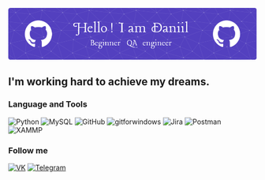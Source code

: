 ![Header](https://github.com/LotarSorrow/LotarSorrow/blob/main/Assets/github-header-image(2).png)

## I'm working hard to achieve my dreams.

### Language and Tools

![Python](https://img.shields.io/badge/-Python-181717?logo=python&logoColor=3776AB)
![MySQL](https://img.shields.io/badge/-SQL-181717?logo=mysql&logoColor=4479A1)
![GitHub](https://img.shields.io/badge/-GitHuB-181717?logo=GitHub)
![gitforwindows](https://img.shields.io/badge/-GitForWindows-181717?logo=gitforwindows&logoColor=80B3FF)
![Jira](https://img.shields.io/badge/-Jira-181717?logo=jira&logoColor=0052CC)
![Postman](https://img.shields.io/badge/-Postman-181717?logo=postman&logoColor=FF6C37)
![XAMMP](https://img.shields.io/badge/-XAMMP-181717?logo=xampp&logoColor=FB7A24)

### Follow me

[![VK](https://img.shields.io/badge/-VK-181717?logo=vk&logoColor=0077FF)](https://vk.com/lotar94)
[![Telegram](https://img.shields.io/badge/-Telegram-181717?logo=telegram&logoColor=26A5E4)](https://web.telegram.org/k/#@LotarSorrow)
<!--
- 🔭 I’m currently working on ...
- 🌱 I’m currently learning ...
- 👯 I’m looking to collaborate on ...
- 🤔 I’m looking for help with ...
- 💬 Ask me about ...
- 📫 How to reach me: ...
- 😄 Pronouns: ...
- ⚡ Fun fact: ...
-->
